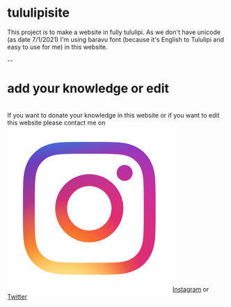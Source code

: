 <head>
<style>
.instagram{
            size: 10px;
           }
</style>
</head>
<body>
<h1>tululipisite</h1>
This project is to make a website in fully tululipi. As we don't have unicode (as date 7/1/2021) I'm using baravu font (because it's English to Tululipi and easy to use for me) in this website. 

--


 <h1>add your knowledge or edit</h1> <br>
If you want to donate your knowledge in this website or if you want to edit this website please contact me on <a href="https://instagram.com/j.tuluve" class="instagram"><img src="./Images-Readme/instagram-readme.png">Instagram</a> or <a href="https://twitter.com/j_tuluve">Twitter</a>
</body>
